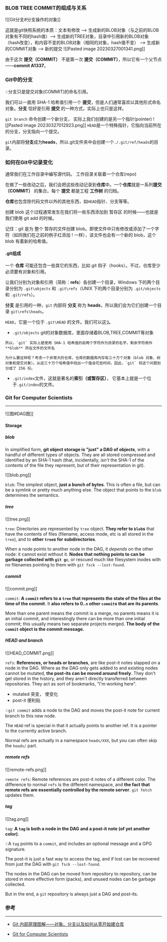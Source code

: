### BLOB TREE COMMIT的组成与关系
![[Git分支#分支操作的对象]]

这就是git快照系统的本质：文本有修改 --> 生成新的BLOB对象（与之前的BLOB对象有不同的hash值）--> 生成新的TREE对象，目录中引用新的BLOB对象（hash改变），和内容不变的BLOB对象（相同的对象，hash值不变） --> 生成新的COMMIT对象  -->   新的提交
![[Pasted image 20230327001341.png]]

由于这次 **提交（COMMIT）** 不是第一次 **提交（COMMIT）**，所以它有一个父节点——**commit A1337**。

### Git中的分支

💡分支只是提交对象(COMMIT)的命名引用。 

我们可以一直用 SHA-1 哈希值引用一个 **提交**，但是人们通常喜欢以其他形式命名对象。**分支** 恰好是引用 **提交** 的一种方式，实际上也只是这样。

`git branch` 命令创建一个新分支， 实际上我们创建的是另一个指针(pointer)
![[Pasted image 20230327012923.png]]
`HEAD`是一个特殊指针，它指向当前所在的分支，分支指向一个提交。

`git`内部将**分支**成为**heads**，所以.git文件夹中会创建一个`./.git/ref/heads`的目录。

### 如何在Git中记录变化
通常我们在工作目录中编写源代码。 工作目录关联着一个仓库(repo)

在做了一些改动之后，我们会把这些改动记录到**仓库**中。一个**仓库**就是一系列**提交（COMMIT）** 的集合。每个 **提交** 都是工程 **工作树** 的归档。

**仓库**也包含除代码文件以外的其他东西，如`HEAD`指针、分支等等。

创建 blob 这个过程通常发生在我们将一些东西添加到 暂存区 的时候——也就是我们使用 git add 的时候。

记住：git 是为 整个 暂存的文件创建 blob。即使文件中只有修改或添加了一个字符（如同我们在之前的例子红添加 ! 一样），该文件也会有一个新的 blob，这个 blob 有着新的哈希值。

#### .git组成
一个 **仓库** 可能还包含一些其它的东西，比如 git 钩子（hooks）。不过，仓库至少必须要有对象和引用。

让我们分别为对象和引用（简称：**refs**）各创建一个目录，Windows 下的两个目录分别为 `.git\objects` 和 `.git\refs`（UNIX 下的两个目录分别为 `.git/objects` 和 `.git/refs`）。

**分支** 是引用的一种，`git` 内部将 **分支** 称为 **heads**，所以我们会为它们创建一个目录 `git\refs\heads`。

`HEAD`，它是一个位于 `.git\HEAD` 的文件。我们可以这么

- `.git/objects` git的对象数据库，里面存储着BLOB,TREE,COMMIT等对象
```
所以，`git` 实际上是使用 SHA-1 哈希值的前两个字符作为目录的名字，剩余字符用作 **blob** 所在文件的文件名

为什么要这样呢？考虑一个非常大的仓库，仓库的数据库内存有三十万个对象（blob 对象、树对象和提交对象）。从这三十万个哈希值中找出一个值会花些时间，因此，`git` 将这个问题划分成了 256 份。
```
- `.git/index`文件，这就是著名的**索引（或暂存区）**， 它基本上就是一个位于`.git/index`的文件。

### Git for Computer Scientists
---
![[图#DAG图]]
#### Storage
##### blob
In simplified form, **git object storage is "just" a DAG of objects**, with a handful of different types of objects. They are all stored compressed and identified by an SHA-1 hash (that, incidentally, _isn't_ the SHA-1 of the contents of the file they represent, but of their representation in git).

![[blob.png]]

`blob`: The simplest object, **just a bunch of bytes**. This is often a file, but can be a symlink or pretty much anything else. The object that points to the `blob` determines the semantics.

##### tree

![[tree.png]]

`tree`: Directories are represented by `tree` object. **They refer to `blob`s** that have the contents of files (filename, access mode, etc is all stored in the `tree`), and to **other `tree`s for subdirectories**.

When a node points to another node in the DAG, it _depends_ on the other node: it cannot exist without it. **Nodes that nothing points to can be garbage collected with `git gc`**, or rescued much like filesystem inodes with no filenames pointing to them with `git fsck --lost-found`.

##### commit
![[commit.png]]

`commit`: **A `commit` refers to a `tree` that represents the state of the files at the time of the commit**. It **also refers to 0..`n` other `commit`s that are its parents**. 

More than one parent means the commit is a merge, no parents means it is an initial commit, and interestingly there can be more than one initial commit; this usually means two separate projects merged. **The body of the `commit` object is the commit message.**

##### HEAD and branch
![[HEAD_COMMIT.png]]

`refs`: **References, or heads or branches**, are like post-it notes slapped on a node in the DAG. Where as the DAG only gets added to and existing nodes cannot be mutated, **the post-its can be moved around freely**. They don't get stored in the history, and they aren't directly transferred between repositories. They act as sort of bookmarks, "I'm working here".

- mutated 突变， 使变化
- post-it 便利贴

💡`git commit` adds a node to the DAG and moves the post-it note for current branch to this new node.

The `HEAD` ref is special in that it actually points to another ref. It is a pointer to the currently active branch. 

Normal refs are actually in a namespace `heads/XXX`, but you can often skip the `heads/` part.

##### remote refs
![[remote-refs.png]]

`remote refs`: Remote references are post-it notes of a different color. The difference to normal `refs` is the different namespace, and **the fact that remote refs are essentially controlled by the remote server**. `git fetch` updates them.

##### tag
![[tag.png]]

`tag`: **A `tag` is both a node in the DAG and a post-it note (of yet another color)**. 

💡A `tag` points to a `commit`, and includes an optional message and a GPG signature.

The post-it is just a fast way to access the tag, and if lost can be recovered from just the DAG with `git fsck --lost-found`.

The nodes in the DAG can be moved from repository to repository, can be stored in more effective form (packs), and unused nodes can be garbage collected. 

But in the end, a `git` repository is always just a DAG and post-its.


### 参考
---
- [Git 内部原理图解——对象、分支以及如何从零开始建仓库](https://www.freecodecamp.org/chinese/news/git-internals-objects-branches-create-repo/)

- [Git for Computer Scientists](https://eagain.net/articles/git-for-computer-scientists/)